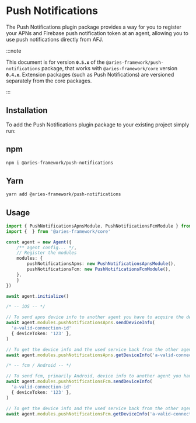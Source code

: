 # Push Notifications

The Push Notifications plugin package provides a way for you to register your APNs and Firebase push notification token at an agent, allowing you to use push notifications directly from AFJ.

:::note

This document is for version **`0.5.x`** of the `@aries-framework/push-notifications` package, that works with `@aries-framework/core` version **`0.4.x`**. Extension packages (such as Push Notifications) are versioned separately from the core packages.

:::

## Installation

To add the Push Notifications plugin package to your existing project simply run:

<!--tabs-->

## npm

```sh
npm i @aries-framework/push-notifications
```

## Yarn

```sh
yarn add @aries-framework/push-notifications
```

<!--tabs-->

## Usage

```ts
import { PushNotificationsApnsModule, PushNotificationsFcmModule } from '@aries-framework/push-notifications'
import {  } from '@aries-framework/core'

const agent = new Agent({
    /** agent config... */,
    // Register the modules
    modules: {
        pushNotificationsApns: new PushNotificationsApnsModule(),
        pushNotificationsFcm: new PushNotificationsFcmModule(),
    },
    }
})

await agent.initialize()

/* -- iOS -- */

// To send apns device info to another agent you have to acquire the device token and send it.
await agent.modules.pushNotificationsApns.sendDeviceInfo(
  'a-valid-connection-id'
  { deviceToken: '123' },
)

// To get the device info and the used service back from the other agent
await agent.modules.pushNotificationsApns.getDeviceInfo('a-valid-connection')

/* -- fcm / Android -- */

// To send fcm, primarily Android, device info to another agent you have to acquire the device token and send it.
await agent.modules.pushNotificationsFcm.sendDeviceInfo(
  'a-valid-connection-id'
  { deviceToken: '123' },
)

// To get the device info and the used service back from the other agent
await agent.modules.pushNotificationsFcm.getDeviceInfo('a-valid-connection')

```
